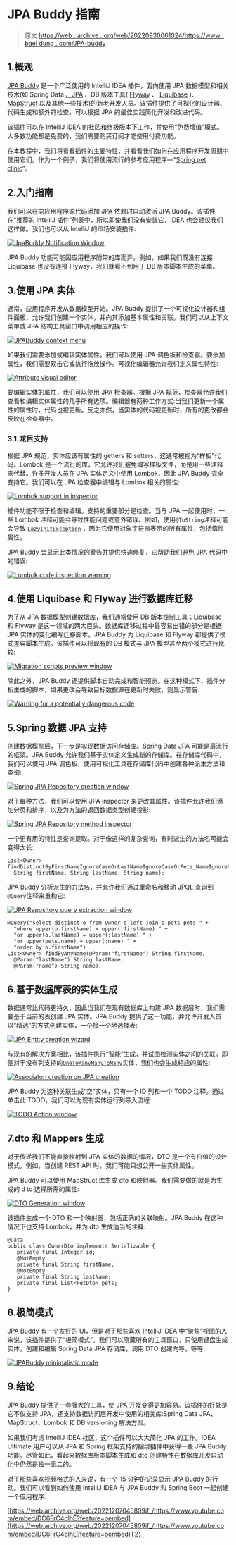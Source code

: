 # JPA Buddy 指南

> 原文:[https://web . archive . org/web/20220930061024/https://www . bael dung . com/JPA-buddy](https://web.archive.org/web/20220930061024/https://www.baeldung.com/jpa-buddy)

## 1.概观

[JPA Buddy](https://web.archive.org/web/20221207045809/https://plugins.jetbrains.com/plugin/15075-jpa-buddy) 是一个广泛使用的 IntelliJ IDEA 插件，面向使用 JPA 数据模型和相关技术(如 Spring Data [、JPA](/web/20221207045809/https://www.baeldung.com/learn-jpa-hibernate) 、DB 版本工具( [Flyway](/web/20221207045809/https://www.baeldung.com/database-migrations-with-flyway) 、 [Liquibase](/web/20221207045809/https://www.baeldung.com/liquibase-refactor-schema-of-java-app) )、 [MapStruct](/web/20221207045809/https://www.baeldung.com/mapstruct) 以及其他一些技术)的新老开发人员。该插件提供了可视化的设计器、代码生成和额外的检查，可以根据 JPA 的最佳实践简化开发和改进代码。

该插件可以在 IntelliJ IDEA 的社区和终极版本下工作，并使用“免费增值”模式。大多数功能都是免费的，我们需要购买订阅才能使用付费功能。

在本教程中，我们将看看插件的主要特性，并看看我们如何在应用程序开发周期中使用它们。作为一个例子，我们将使用流行的参考应用程序—“[Spring pet clinic](https://web.archive.org/web/20221207045809/https://github.com/spring-projects/spring-petclinic)”。

## 2.入门指南

我们可以在向应用程序源代码添加 JPA 依赖时自动激活 JPA Buddy。该插件在“推荐的 InteiilJ 插件”列表中，所以即使我们没有安装它，IDEA 也会建议我们这样做。我们也可以从 IntelliJ 的市场安装插件:

[![JpaBuddy Notification Window](../Images/e83c818c55406fc32ebf12f608cca4cb.png)](/web/20221207045809/https://www.baeldung.com/wp-content/uploads/2022/04/Picture-1.png)

JPA Buddy 功能可能因应用程序附带的库而异。例如，如果我们既没有连接 Liquibase 也没有连接 Flyway，我们就看不到用于 DB 版本脚本生成的菜单。

## 3.使用 JPA 实体

通常，应用程序开发从数据模型开始。JPA Buddy 提供了一个可视化设计器和组件面板，允许我们创建一个实体，并向其添加基本属性和关联。我们可以从上下文菜单或 JPA 结构工具窗口中调用相应的操作:

[![JPABuddy context menu](../Images/4fa1b1295b8ae32379a833c305264ff9.png)](/web/20221207045809/https://www.baeldung.com/wp-content/uploads/2022/04/Picture-2.png)

如果我们需要添加或编辑实体属性，我们可以使用 JPA 调色板和检查器。要添加属性，我们需要双击它或执行拖放操作。可视化编辑器允许我们定义属性特性:

[![Attribute visual editor](../Images/4ceccacb46ed4ab000548d57f53db542.png)](/web/20221207045809/https://www.baeldung.com/wp-content/uploads/2022/04/Picture-3.png)

要编辑实体的属性，我们可以使用 JPA 检查器。根据 JPA 规范，检查器允许我们查看和编辑实体属性的几乎所有选项。编辑器有两种工作方式:当我们更新一个属性的属性时，代码也被更新。反之亦然，当实体的代码被更新时，所有的更改都会反映在检查器中。

### 3.1.龙目支持

根据 JPA 规范，实体应该有属性的 getters 和 setters，这通常被视为“样板”代码。Lombok 是一个流行的库，它允许我们避免编写样板文件，而是用一些注释来代替。许多开发人员在 JPA 实体定义中使用 Lombok，因此 JPA Buddy 完全支持它。我们可以在 JPA 检查器中编辑与 Lombok 相关的属性:

[![Lombok support in inspector](../Images/3c3d8f2618bb8ef5d89f464ad6c1d6eb.png)](/web/20221207045809/https://www.baeldung.com/wp-content/uploads/2022/04/Picture-4.png)

插件功能不限于检查和编辑。支持的重要部分是检查。当与 JPA 一起使用时，一些 Lombok 注释可能会导致性能问题或意外错误。例如，使用`@ToString`注释可能会导致 [`LazyInitException`](/web/20221207045809/https://www.baeldung.com/hibernate-initialize-proxy-exception) ，因为它使用对象字符串表示的所有属性，包括惰性属性。

JPA Buddy 会显示此类情况的警告并提供快速修复，它帮助我们避免 JPA 代码中的错误:

[![Lombok code inspection warning](../Images/59501cfedd7826fe6debd79b025b364f.png)](/web/20221207045809/https://www.baeldung.com/wp-content/uploads/2022/04/Picture-5.png)

## 4.使用 Liquibase 和 Flyway 进行数据库迁移

为了从 JPA 数据模型创建数据库，我们通常使用 DB 版本控制工具；Liquibase 和 Flyway 是这一领域的两大巨头。数据库迁移过程中最容易出错的部分是根据 JPA 实体的变化编写迁移脚本。JPA Buddy 为 Liquibase 和 Flyway 都提供了模式差异脚本生成。该插件可以将现有的 DB 模式与 JPA 模型甚至两个模式进行比较:

[![Migration scripts preview window](../Images/cc9ae971e9a1756baa69e5bdaa208ef4.png)](/web/20221207045809/https://www.baeldung.com/wp-content/uploads/2022/04/Picture-6.png)

除此之外，JPA Buddy 还提供脚本自动完成和智能预览。在这种模式下，插件分析生成的脚本，如果更改会导致目标数据源在更新时失败，则显示警告:

[![Warning for a potentially dangerous code](../Images/9d18d124dcb49e5e88260fd4e5990d05.png)](/web/20221207045809/https://www.baeldung.com/wp-content/uploads/2022/04/Picture-7.png)

## 5.Spring 数据 JPA 支持

创建数据模型后，下一步是实现数据访问存储库。Spring Data JPA 可能是最流行的框架。JPA Buddy 允许我们基于实体定义生成新的存储库。在存储库代码中，我们可以使用 JPA 调色板，使用可视化工具在存储库代码中创建各种派生方法和查询:

[![Spring JPA Repository creation window](../Images/2e6265a1128d5af3938399060f9b667e.png)](/web/20221207045809/https://www.baeldung.com/wp-content/uploads/2022/04/Picture-8.png)

对于每种方法，我们可以使用 JPA inspector 来更改其属性。该插件允许我们添加分页和排序，以及为方法的返回数据类型创建投影:

[![Spring JPA Repository method inspector](../Images/e4c715249f147f9dab8f8883c4b153b9.png)](/web/20221207045809/https://www.baeldung.com/wp-content/uploads/2022/04/Picture-9.png)

一个更有用的特性是查询提取。对于像这样的复杂查询，有时派生的方法名可能会变得太长:

```
List<Owner> findDistinctByFirstNameIgnoreCaseOrLastNameIgnoreCaseOrPets_NameIgnoreCaseAllIgnoreCaseOrderByFirstNameAsc(
  String firstName, String lastName, String name);
```

JPA Buddy 分析派生的方法名，并允许我们通过重命名和移动 JPQL 查询到`@Query`注释来重构它:

[![JPA Repository query extraction window](../Images/52d3756c259e841c7ac4b33414b7b539.png)](/web/20221207045809/https://www.baeldung.com/wp-content/uploads/2022/04/Picture-10.png)

```
@Query("select distinct o from Owner o left join o.pets pets " +
  "where upper(o.firstName) = upper(:firstName) " +
  "or upper(o.lastName) = upper(:lastName) " +
  "or upper(pets.name) = upper(:name) " +
  "order by o.firstName")
List<Owner> findByAnyName(@Param("firstName") String firstName,
  @Param("lastName") String lastName,
  @Param("name") String name); 
```

## 6.基于数据库表的实体生成

数据通常比代码更持久，因此当我们在现有数据库上构建 JPA 数据层时，我们需要基于当前的表创建 JPA 实体。JPA Buddy 提供了这一功能，并允许开发人员以“精选”的方式创建实体，一个接一个地选择表:

[![JPA Entity creation wizard](../Images/e8c998eafba8632c2046ab1ac64c6f69.png)](/web/20221207045809/https://www.baeldung.com/wp-content/uploads/2022/04/Picture-11.png)

与现有的解决方案相比，该插件执行“智能”生成，并试图检测实体之间的关联。即使对于没有列支持的[`OneToMany`](/web/20221207045809/https://www.baeldung.com/hibernate-one-to-many)[`ManyToMany`](/web/20221207045809/https://www.baeldung.com/jpa-many-to-many)实体，我们也会生成相应的属性:

[![Associaton creation on JPA creation ](../Images/76e6c8716079143965f1f66069193d33.png)](/web/20221207045809/https://www.baeldung.com/wp-content/uploads/2022/04/Picture-12.png)

JPA Buddy 为这种关联生成“空”实体，只有一个 ID 列和一个 TODO 注释。通过单击此 TODO，我们可以为现有实体运行列导入流程:

[![TODO Action window](../Images/9fa13751003e512e07bbff238d51b9dd.png)](/web/20221207045809/https://www.baeldung.com/wp-content/uploads/2022/04/Picture-13.png)

## 7.dto 和 Mappers 生成

对于传递我们不能直接映射到 JPA 实体的数据的情况，DTO 是一个有价值的设计模式。例如，当创建 REST API 时，我们可能只想公开一些实体属性。

JPA Buddy 可以使用 MapStruct 库生成 dto 和映射器。我们需要做的就是为生成的 d to 选择所需的属性:

[![DTO Generation window](../Images/7a92dea51dcfeeaad1c32861cbca3093.png)](/web/20221207045809/https://www.baeldung.com/wp-content/uploads/2022/04/Picture-14.png)

该插件生成一个 DTO 和一个映射器，包括正确的关联映射。JPA Buddy 在这种情况下也支持 Lombok，并为 dto 生成适当的注释:

```
@Data
public class OwnerDto implements Serializable {
   private final Integer id;
   @NotEmpty
   private final String firstName;
   @NotEmpty
   private final String lastName;
   private final List<PetDto> pets;
} 
```

## 8.极简模式

JPA Buddy 有一个友好的 UI，但是对于那些喜欢 IntelliJ IDEA 中“聚焦”视图的人来说，该插件提供了“极简模式”。我们可以隐藏所有的工具窗口，只使用键盘生成实体，创建和编辑 Spring Data JPA 存储库，调用 DTO 创建向导，等等:

[![JPABuddy minimalistic mode](../Images/a7875ef0a08a1b02c0a2af16ed1bc415.png)](/web/20221207045809/https://www.baeldung.com/wp-content/uploads/2022/04/Picture-15.png)

## 9.结论

JPA Buddy 提供了一套强大的工具，使 JPA 开发变得更加容易。该插件的好处是它不仅支持 JPA，还支持数据访问层开发中使用的相关库:Spring Data JPA、MapStruct、Lombok 和 DB versioning 解决方案。

如果我们考虑 IntelliJ IDEA 社区，这个插件可以大大简化 JPA 的工作。IDEA Ultimate 用户可以从 JPA 和 Spring 框架支持的捆绑插件中获得一些 JPA Buddy 功能。尽管如此，看起来数据库版本脚本生成和 dto 创建特性在数据库开发自动化中仍然是独一无二的。

对于那些喜欢视频格式的人来说，有一个 15 分钟的记录显示 JPA Buddy 的行动。我们可以看到如何使用 IntelliJ IDEA 与 JPA Buddy 和 Spring Boot 一起创建一个应用程序:

[https://web.archive.org/web/20221207045809if_/https://www.youtube.com/embed/DC6FrC4olhE?feature=oembed](https://web.archive.org/web/20221207045809if_/https://www.youtube.com/embed/DC6FrC4olhE?feature=oembed)T2】